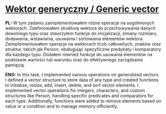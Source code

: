 # [Wektor generyczny / Generic vector](./Wektor_generyczny.c)

**PL:**
W tym zadaniu zaimplementowałem różne operacje na uogólnionych wektorach. Zdefiniowałem strukturę wektora do przechowywania danych dowolnego typu oraz stworzyłem funkcje do inicjalizacji, zmiany rozmiaru, dodawania, wstawiania, usuwania i sortowania elementów wektora. Zaimplementowałem operacje na wektorach liczb całkowitych, znaków oraz struktur, takich jak Person, obsługując specyficzne predykaty i komparatory dla każdego typu. Dodałem również funkcje do usuwania elementów na podstawie wartości lub warunku oraz do efektywnego zarządzania pamięcią.

**ENG:**
In this task, I implemented various operations on generalized vectors. I defined a vector structure to store data of any type and created functions to initialize, resize, add, insert, delete, and sort vector elements. I implemented vector operations for integers, characters, and custom structures like Person, handling specific predicates and comparators for each type. Additionally, functions were added to remove elements based on value or a condition and to manage memory efficiently.